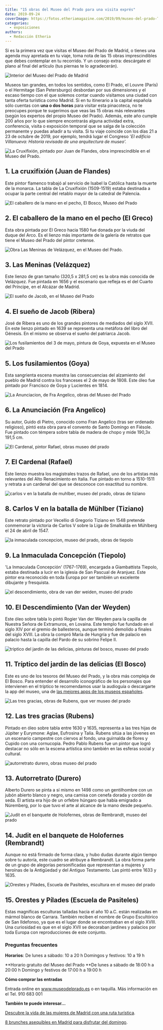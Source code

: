```yaml
---
title: "15 obras del Museo del Prado para una visita exprés"
date: 2019-09-24
coverImage: https://fotos.etheriamagazine.com/2019/09/museo-del-prado-Triptico-del-jardin-de-las-delicias.jpg
categories: 
  - exposiciones
authors: 
  - Redacción Etheria
---
```


Si es la primera vez que visitas el Museo del Prado de Madrid, o tienes una agenda muy 
apretada en tu viaje, toma nota de las 15 obras imprescindibles que debes contemplar en 
tu recorrido. Y un consejo extra: descárgate el plano al final del artículo (tus piernas 
te lo agradecerán). 

![Interior del Museo del Prado de Madrid](https://fotos.etheriamagazine.com/2019/09/museo-del-prado.jpg "© Museo del Prado.")

Museos tan grandes, en todos los sentidos, como El Prado, el Louvre (París) o el 
Hermitage (San Petersburgo) desbordan por sus dimensiones y el escaso tiempo con el que 
solemos contar cuando visitamos una ciudad con tanta oferta turística como Madrid. Si en 
tu itinerario a la capital española sólo cuentas con **una o dos horas** para visitar 
esta pinacoteca, no te preocupes porque te sugerimos que veas las 15 obras más 
relevantes (según los expertos del propio Museo del Prado). Además, este año cumple 200 
años por lo que siempre encontrarás alguna actividad extra, conferencia, visita o 
exposición temporal que se salga de la colección permanente y puedas añadir a tu visita. 
Si tu viaje coincide con los días 21 a 23 de octubre de 2019, por ejemplo, tendrá lugar 
el Congreso '_El edificio Villanueva: Historia revisada de una arquitectura de museo'._ 

![La Cruxifixión, pintado por Juan de Flandes, obra imprescindible en el Museo del Prado.](https://fotos.etheriamagazine.com/2019/09/museo-del-prado-La-Crucifixion.jpg "La Cruxifixión. © Museo del Prado")

## 1\. La cruxifixión (Juan de Flandes)

Este pintor flamenco trabajó al servicio de Isabel la Católica hasta la muerte de la 
monarca. La tabla de La Cruxifixión (1509-1519) estaba destinada a ocupar la parte 
central del retablo mayor de la catedral de Palencia. 

![El caballero de la mano en el pecho, El Bosco, Museo del Prado](https://fotos.etheriamagazine.com/2019/09/museo-del-prado-El-caballero-de-la-mano-en-el-pecho.jpg "El caballero de la mano en el pecho. © Museo del Prado")

## 2\. El caballero de la mano en el pecho (El Greco)

Esta obra pintada por El Greco hacia 1580 fue donada por la viuda del duque del Arco. Es 
el lienzo más importante de la galería de retratos que tiene el Museo del Prado del 
pintor cretense. 

![Obra Las Meninas de Velázquez, en el Museo del Prado.](https://fotos.etheriamagazine.com/2019/09/museo-del-prado-Las-meninas.jpg "Las Meninas. © Museo del Prado")

## 3\. Las Meninas (Velázquez)

Este lienzo de gran tamaño (320,5 x 281,5 cm) es la obra más conocida de Velázquez. Fue 
pintada en 1656 y el escenario que refleja es el del Cuarto del Príncipe, en el Alcázar 
de Madrid. 

![El sueño de Jacob, en el Museo del Prado](https://fotos.etheriamagazine.com/2019/09/museo-del-prado-El-sueno-de-Jacob.jpg "El sueño de Jacob. © Museo del Prado")

## 4\. El sueño de Jacob (Ribera)

José de Ribera es uno de los grandes pintores de mediados del siglo XVII. En este lienzo 
pintado en 1639 se representa una metáfora del libro del Génesis. En el mismo se observa 
el sueño del patriarca Jacob. 

![Los fusilamientos del 3 de mayo, pintura de Goya, expuesta en el Museo del Prado](https://fotos.etheriamagazine.com/2019/09/museo-del-prado-El-3-de-mayo-en-Madrid-Los-fusilamientos.jpg "Los fusilamientos. © Museo del Prado")

## 5\. Los fusilamientos (Goya)

Esta sangrienta escena muestra las consecuencias del alzamiento del pueblo de Madrid 
contra los franceses el 2 de mayo de 1808. Este óleo fue pintado por Francisco de Goya y 
Lucientes en 1814. 

![La Anunciacion, de Fra Angelico, obras del Museo del Prado](https://fotos.etheriamagazine.com/2019/09/museo-del-prado-La-Anunciacion.jpg "La Anunciación. © Museo del Prado")

## 6\. La Anunciación (Fra Angelico)

Su autor, Guido di Pietro, conocido como Fran Angelico (tras ser ordenado religioso), 
pintó esta obra para el convento de Santo Domingo en Fiésole. Fue pintado con témpera 
sobre tabla de madera de chopo y mide 190,3x 191,5 cm. 

![El Cardenal, pintor Rafael, obras museo del prado](https://fotos.etheriamagazine.com/2019/09/museo-del-prado-El-Cardenal.jpg "El Cardenal. © Museo del Prado")

## 7\. El Cardenal (Rafael)

Este lienzo muestra los magistrales trazos de Rafael, uno de los artistas más relevantes 
del Alto Renacimiento en Italia. Fue pintado en torno a 1510-1511 y retrata a un 
cardenal del que se desconoce con exactitud su nombre. 

![carlos v en la batalla de muhlber, museo del prado, obras de tiziano](https://fotos.etheriamagazine.com/2019/09/museo-del-prado-Carlos-V-en-la-Batalla-de-Muhlberg.jpg "Carlos V en la batalla de Mühlber. © Museo del Prado.")

## 8\. Carlos V en la batalla de Mühlber (Tiziano)

Este retrato pintado por Vecellio di Gregorio Tiziano en 1548 pretende conmemorar la 
victoria de Carlos V sobre la Liga de Smalkalda en Mühlberg el 24 de abril de 1547. 

![la inmaculada concepcion, museo del prado, obras de tiepolo](https://fotos.etheriamagazine.com/2019/09/museo-del-prado-La-Inmaculada-Concepcion.jpg "La Inmaculada Concepción. © Museo del Prado")

## 9\. La Inmaculada Concepción (Tiepolo)

'La Inmaculada Concepción' (1767-1769), encargada a Giambattista Tiepolo, estaba 
destinada a lucir en la iglesia de San Pascual de Aranjuez. Este pintor era reconocido 
en toda Europa por ser también un excelente dibujante y fresquista. 

![el descendimiento, obra de van der weiden, museo del prado](https://fotos.etheriamagazine.com/2019/09/museo-del-prado-El-Descendimiento.jpg "El Descendimiento. © Museo del Prado")

## 10\. El Descendimiento (Van der Weyden)

Este óleo sobre tabla lo pintó Rogier Van der Weyden para la capilla de Nuestra Señora 
de Extramuros, en Lovaina. Este templo fue fundado en el siglo XIV por el gremio de 
ballesteros, aunque terminó demolido a finales del siglo XVIII. La obra la compró María 
de Hungría y fue de palacio en palacio hasta la capilla del Pardo de su sobrino Felipe 
II. 

![triptico del jardin de las delicias, pinturas del bosco, museo del prado](https://fotos.etheriamagazine.com/2019/09/museo-del-prado-Triptico-del-jardin-de-las-delicias.jpg "Tríptico del jardín de las delicias. © Museo del Prado")

## 11\. Tríptico del jardín de las delicias (El Bosco)

Este es uno de los tesoros del Museo del Prado, y la obra más compleja de El Bosco. Para 
entender el desarrollo iconográfico de los personajes que intervienen en el tríptico te 
recomendamos usar la audioguía o descargarte la app del museo, una de [las mejores apps 
de los museos 
españoles](https://etheriamagazine.com/2019/01/05/10-apps-de-museos-espanoles/). 

![Las tres gracias, obras de Rubens, que ver museo del prado](https://fotos.etheriamagazine.com/2019/09/museo-del-prado-Las-tres-Gracias.jpg "Las tres gracias. © Museo del Prado")

## 12\. Las tres gracias (Rubens)

Pintado en óleo sobre tabla entre 1630 y 1635, representa a las tres hijas de Júpiter y 
Eurymone: Aglae, Eufrosina y Talía. Rubens sitúa a las jóvenes en un escenario campestre 
con ciervos al fondo, una guirnalda de flores y Cupido con una cornucopia. Pedro Pablo 
Rubens fue un pintor que logró destacar no sólo en la escena artística sino también en 
las esferas social y cultural. 

![autorretrato durero, obras museo del prado](https://fotos.etheriamagazine.com/2019/09/museo-del-prado-Autorretrato.jpg "Autorretrato. © Museo del Prado.")

## 13\. Autorretrato (Durero)

Alberto Durero se pinta a sí mismo en 1498 como un gentilhombre con un jubón abierto 
blanco y negro, una camisa con cenefa dorada y cordón de seda. El artista era hijo de un 
orfebre húngaro que había emigrado a Núremberg, por lo que tuvo el arte al alcance de la 
mano desde pequeño. 

![Judit en el banquete de Holofernes, obras de Rembrandt, museo del prado](https://fotos.etheriamagazine.com/2019/09/museo-del-prado-Judit-en-el-banquete-de-Holofernes-Artemisa.jpg "Judit en el banquete de Holofernes. © Museo del Prado")

## 14\. Judit en el banquete de Holofernes (Rembrandt)

Aunque no está firmado de forma clara, y hubo dudas durante algún tiempo sobre tu 
autoría, este cuadro se atribuye a Rembrandt. La obra forma parte de un grupo de 
alegorías personificadas que representan a mujeres y heroínas de la Antigüedad y del 
Antiguo Testamento. Las pintó entre 1633 y 1635. 

![Orestes y Pilades, Escuela de Pasiteles, escultura en el museo del prado](https://fotos.etheriamagazine.com/2019/09/museo-del-prado-Orestes-y-Pilades-o-Grupo-de-San-Ildefonso.jpg "Orestes y Pílades. © Museo del Prado")

## 15\. Orestes y Pílades (Escuela de Pasiteles)

Estas magníficas esculturas talladas hacia el año 10 a.C. están realizadas en mármol 
blanco de Carrara. También reciben el nombre de Grupo Escultórico de San Ildefonso, ya 
que es el lugar donde se encontraban en el siglo XVIII. Una curiosidad es que en el 
siglo XVII se decoraban jardines y palacios por toda Europa con reproducciones de este 
conjunto. 

### Preguntas frecuentes

**Horarios**: De lunes a sábado: 10 a 20 h Domingos y festivos: 10 a 19 h 

**Horario gratuito del Museo del Prado **De lunes a sábado de 18:00 h a 20:00 h Domingo 
y festivos de 17:00 h a 19:00 h 

**Cómo comprar las entradas** 

Entrada online en www.museodelprado.es o en taquilla. Más información en el Tel. 910 683 
001 

**También te puede interesar...** 

[Descubre la vida de las mujeres de Madrid con una ruta 
turística](https://etheriamagazine.com/2021/03/02/25-visitas-turisticas-originales-en-madrid/). 

[8 brunches asequibles en Madrid para disfrutar del 
domingo](https://etheriamagazine.com/2020/11/13/brunch-buenos-y-baratos-en-madrid/).
